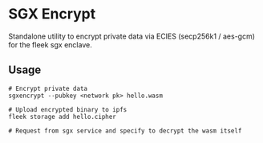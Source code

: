 # SGX Encrypt

Standalone utility to encrypt private data via ECIES (secp256k1 / aes-gcm) for the fleek sgx enclave.

## Usage

```
# Encrypt private data
sgxencrypt --pubkey <network pk> hello.wasm

# Upload encrypted binary to ipfs
fleek storage add hello.cipher

# Request from sgx service and specify to decrypt the wasm itself
```